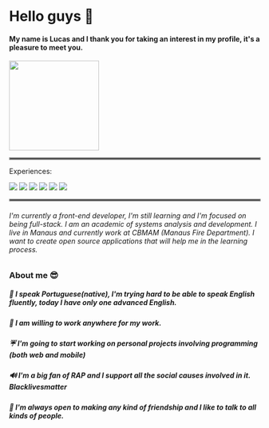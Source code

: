 # Hello guys 👋
#### My name is Lucas and I thank you for taking an interest in my profile, it's a pleasure to meet you.
<div align="left" a href="https://github.com/lucwws">
  
  <img height="180em" aling=left src="https://github-readme-stats.vercel.app/api?username=lucwws&show_icons=true&theme=dark&include_all_commits=true&count_private=true">
 <!---<img height="180em" src="https://github-readme-stats.vercel.app/api/top-langs/?username=lucwws&layout=compact&langs_count=7&theme=dark"/> --->
</div>
  <hr style="border:2px solid gray"></hr>
  
<p>Experiences:
 </p>



  <div style="display: inline_block" >
    <img src="https://img.shields.io/badge/HTML5-E34F26?style=for-the-badge&logo=html5&logoColor=white">
    <img src="https://img.shields.io/badge/CSS3-1572B6?style=for-the-badge&logo=css3&logoColor=white">
    <img src="https://img.shields.io/badge/Python-14354C?style=for-the-badge&logo=python&logoColor=white">
    <img src="https://img.shields.io/badge/PHP-777BB4?style=for-the-badge&logo=php&logoColor=white">
    <img src="https://img.shields.io/badge/MySQL-00000F?style=for-the-badge&logo=mysql&logoColor=white">
    <img src="https://img.shields.io/badge/JavaScript-323330?style=for-the-badge&logo=javascript&logoColor=F7DF1E">
  </div>
<hr style="border:2px solid gray"> </hr>


###### I'm currently a front-end developer, I'm still learning and I'm focused on being full-stack. I am an academic of systems analysis and development. I live in Manaus and currently work at CBMAM (Manaus Fire Department). I want to create open source applications that will help me in the learning process.

### About me 😎

##### 🚩    I speak Portuguese(native), I'm trying hard to be able to speak English fluently, today I have only one advanced English.
##### 🚚    I am willing to work anywhere for my work.
##### ☔    I'm going to start working on personal projects involving programming (both web and mobile)
##### 🔊    I'm a big fan of RAP and I support all the social causes involved in it. ***Blacklivesmatter***
##### 🤣    I'm always open to making any kind of friendship and I like to talk to all kinds of people.
